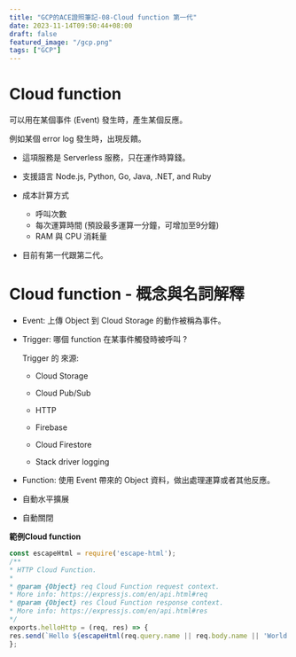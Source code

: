```yaml
---
title: "GCP的ACE證照筆記-08-Cloud function 第一代"
date: 2023-11-14T09:50:44+08:00
draft: false
featured_image: "/gcp.png"
tags: ["GCP"]
---
```


# Cloud function

可以用在某個事件 (Event) 發生時，產生某個反應。

例如某個 error log 發生時，出現反饋。

* 這項服務是 Serverless 服務，只在運作時算錢。

* 支援語言 Node.js, Python, Go, Java, .NET, and Ruby

* 成本計算方式
    * 呼叫次數
    * 每次運算時間 (預設最多運算一分鐘，可增加至9分鐘)
    * RAM 與 CPU 消耗量

* 目前有第一代跟第二代。

# Cloud function - 概念與名詞解釋

* Event: 上傳 Object 到 Cloud Storage 的動作被稱為事件。

* Trigger: 哪個 function 在某事件觸發時被呼叫 ?

    Trigger 的 來源:

    * Cloud Storage

    * Cloud Pub/Sub

    * HTTP
    
    * Firebase

    * Cloud Firestore

    * Stack driver logging

* Function: 使用 Event 帶來的 Object 資料，做出處理運算或者其他反應。

* 自動水平擴展

* 自動關閉

**範例Cloud function**
```javascript
const escapeHtml = require('escape-html');
/**
* HTTP Cloud Function.
*
* @param {Object} req Cloud Function request context.
* More info: https://expressjs.com/en/api.html#req
* @param {Object} res Cloud Function response context.
* More info: https://expressjs.com/en/api.html#res
*/
exports.helloHttp = (req, res) => {
res.send(`Hello ${escapeHtml(req.query.name || req.body.name || 'World')}!`);
};
```

